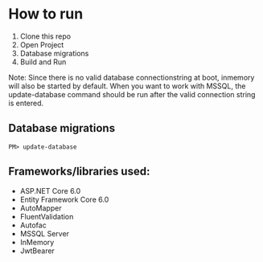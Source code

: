 
# How to run
1. Clone this repo
2. Open Project
3. Database migrations
4. Build and Run

Note: Since there is no valid database connectionstring at boot, inmemory will also be started by default. When you want to work with MSSQL, the update-database command should be run after the valid connection string is entered.

## Database migrations
```
PM> update-database
```

## Frameworks/libraries used:
* ASP.NET Core 6.0
* Entity Framework Core 6.0
* AutoMapper
* FluentValidation
* Autofac
* MSSQL Server
* InMemory
* JwtBearer

